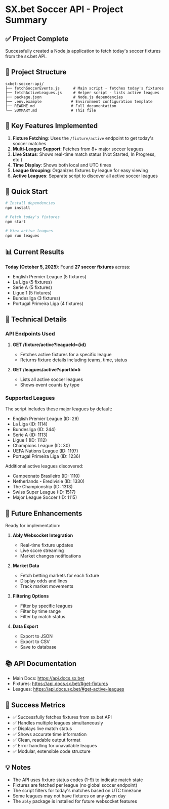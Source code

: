 # SX.bet Soccer API - Project Summary

## ✅ Project Complete

Successfully created a Node.js application to fetch today's soccer fixtures from the sx.bet API.

## 📁 Project Structure

```
sxbet-soccer-api/
├── fetchSoccerEvents.js      # Main script - fetches today's fixtures
├── fetchActiveLeagues.js     # Helper script - lists active leagues
├── package.json              # Node.js dependencies
├── .env.example             # Environment configuration template
├── README.md                # Full documentation
└── SUMMARY.md               # This file
```

## 🎯 Key Features Implemented

1. **Fixture Fetching**: Uses the `/fixture/active` endpoint to get today's soccer matches
2. **Multi-League Support**: Fetches from 8+ major soccer leagues
3. **Live Status**: Shows real-time match status (Not Started, In Progress, etc.)
4. **Time Display**: Shows both local and UTC times
5. **League Grouping**: Organizes fixtures by league for easy viewing
6. **Active Leagues**: Separate script to discover all active soccer leagues

## 🚀 Quick Start

```bash
# Install dependencies
npm install

# Fetch today's fixtures
npm start

# View active leagues
npm run leagues
```

## 📊 Current Results

**Today (October 5, 2025)**: Found **27 soccer fixtures** across:
- English Premier League (5 fixtures)
- La Liga (5 fixtures)
- Serie A (5 fixtures)
- Ligue 1 (5 fixtures)
- Bundesliga (3 fixtures)
- Portugal Primeira Liga (4 fixtures)

## 🔧 Technical Details

### API Endpoints Used

1. **GET /fixture/active?leagueId={id}**
   - Fetches active fixtures for a specific league
   - Returns fixture details including teams, time, status

2. **GET /leagues/active?sportId=5**
   - Lists all active soccer leagues
   - Shows event counts by type

### Supported Leagues

The script includes these major leagues by default:
- English Premier League (ID: 29)
- La Liga (ID: 1114)
- Bundesliga (ID: 244)
- Serie A (ID: 1113)
- Ligue 1 (ID: 1112)
- Champions League (ID: 30)
- UEFA Nations League (ID: 1197)
- Portugal Primeira Liga (ID: 1236)

Additional active leagues discovered:
- Campeonato Brasileiro (ID: 1110)
- Netherlands - Eredivisie (ID: 1330)
- The Championship (ID: 1313)
- Swiss Super League (ID: 1517)
- Major League Soccer (ID: 1115)

## 🔮 Future Enhancements

Ready for implementation:

1. **Ably Websocket Integration**
   - Real-time fixture updates
   - Live score streaming
   - Market changes notifications

2. **Market Data**
   - Fetch betting markets for each fixture
   - Display odds and lines
   - Track market movements

3. **Filtering Options**
   - Filter by specific leagues
   - Filter by time range
   - Filter by match status

4. **Data Export**
   - Export to JSON
   - Export to CSV
   - Save to database

## 📚 API Documentation

- Main Docs: https://api.docs.sx.bet
- Fixtures: https://api.docs.sx.bet/#get-fixtures
- Leagues: https://api.docs.sx.bet/#get-active-leagues

## 🎉 Success Metrics

- ✅ Successfully fetches fixtures from sx.bet API
- ✅ Handles multiple leagues simultaneously
- ✅ Displays live match status
- ✅ Shows accurate time information
- ✅ Clean, readable output format
- ✅ Error handling for unavailable leagues
- ✅ Modular, extensible code structure

## 💡 Notes

- The API uses fixture status codes (1-9) to indicate match state
- Fixtures are fetched per league (no global soccer endpoint)
- The script filters for today's matches based on UTC timezone
- Some leagues may not have fixtures on any given day
- The `ably` package is installed for future websocket features
